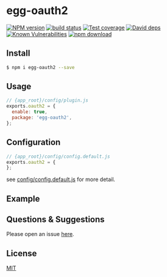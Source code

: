 # egg-oauth2

[![NPM version][npm-image]][npm-url]
[![build status][travis-image]][travis-url]
[![Test coverage][codecov-image]][codecov-url]
[![David deps][david-image]][david-url]
[![Known Vulnerabilities][snyk-image]][snyk-url]
[![npm download][download-image]][download-url]

[npm-image]: https://img.shields.io/npm/v/egg-oauth2.svg?style=flat-square
[npm-url]: https://npmjs.org/package/@remrain/egg-oauth2
[travis-image]: https://img.shields.io/travis/remrain/egg-oauth2.svg?style=flat-square
[travis-url]: https://travis-ci.org/remrain/egg-oauth2
[codecov-image]: https://img.shields.io/codecov/c/github/remrain/egg-oauth2.svg?style=flat-square
[codecov-url]: https://codecov.io/github/remrain/egg-oauth2?branch=master
[david-image]: https://img.shields.io/david/remrain/egg-oauth2.svg?style=flat-square
[david-url]: https://david-dm.org/remrain/egg-oauth2
[snyk-image]: https://snyk.io/test/npm/egg-oauth2/badge.svg?style=flat-square
[snyk-url]: https://snyk.io/test/npm/egg-oauth2
[download-image]: https://img.shields.io/npm/dm/egg-oauth2.svg?style=flat-square
[download-url]: https://npmjs.org/package/@remrain/egg-oauth2

<!--
Description here.
-->

## Install

```bash
$ npm i egg-oauth2 --save
```

## Usage

```js
// {app_root}/config/plugin.js
exports.oauth2 = {
  enable: true,
  package: 'egg-oauth2',
};
```

## Configuration

```js
// {app_root}/config/config.default.js
exports.oauth2 = {
};
```

see [config/config.default.js](config/config.default.js) for more detail.

## Example

<!-- example here -->

## Questions & Suggestions

Please open an issue [here](https://github.com/remrain/egg-oauth2/issues).

## License

[MIT](LICENSE)
